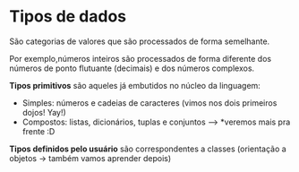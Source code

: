 # Tipos de dados

São categorias de valores que são processados de forma semelhante. 

Por exemplo,números inteiros são processados de forma diferente dos números de ponto flutuante (decimais) e dos números complexos.

**Tipos primitivos** são aqueles já embutidos no núcleo da linguagem:
* Simples: números e cadeias de caracteres (vimos nos dois primeiros dojos! Yay!)
* Compostos: listas, dicionários, tuplas e conjuntos --> *veremos mais pra frente :D

**Tipos definidos pelo usuário** são correspondentes a classes (orientação a objetos -> também vamos aprender depois)